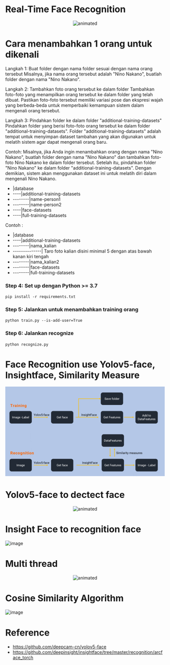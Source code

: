 # Real-Time Face Recognition
<p align="center">
  <img src="./static/results/face-recognition.gif" alt="animated" />
</p>

# Cara menambahkan 1 orang untuk dikenali
Langkah 1: Buat folder dengan nama folder sesuai dengan nama orang tersebut
Misalnya, jika nama orang tersebut adalah "Nino Nakano", buatlah folder dengan nama "Nino Nakano".

Langkah 2: Tambahkan foto orang tersebut ke dalam folder
Tambahkan foto-foto yang menampilkan orang tersebut ke dalam folder yang telah dibuat. Pastikan foto-foto tersebut memiliki variasi pose dan ekspresi wajah yang berbeda-beda untuk memperbaiki kemampuan sistem dalam mengenali orang tersebut.

Langkah 3: Pindahkan folder ke dalam folder "additional-training-datasets"
Pindahkan folder yang berisi foto-foto orang tersebut ke dalam folder "additional-training-datasets". Folder "additional-training-datasets" adalah tempat untuk menyimpan dataset tambahan yang akan digunakan untuk melatih sistem agar dapat mengenali orang baru.

Contoh:
Misalnya, jika Anda ingin menambahkan orang dengan nama "Nino Nakano", buatlah folder dengan nama "Nino Nakano" dan tambahkan foto-foto Nino Nakano ke dalam folder tersebut. Setelah itu, pindahkan folder "Nino Nakano" ke dalam folder "additional-training-datasets". Dengan demikian, sistem akan menggunakan dataset ini untuk melatih diri dalam mengenali Nino Nakano.

- |database
- ----|additional-training-datasets
- --------|name-person1
- --------|name-person2
- ----|face-datasets
- ----|full-training-datasets

Contoh :
- |database
- ----|additional-training-datasets
- --------|nama_kalian
- --------------| Taro foto kalian disini minimal 5 dengan atas bawah kanan kiri tengah
- --------|nama_kalian2
- --------|face-datasets
- --------|full-training-datasets

### Step 4: Set up dengan Python >= 3.7
````
pip install -r requirements.txt
````
### Step 5: Jalankan untuk menambahkan training orang
````
python train.py --is-add-user=True
````
### Step 6: Jalankan recognize
````
python recognize.py
````
# Face Recognition use Yolov5-face, Insightface, Similarity Measure 
<p align="center">
  <img src="./static/results/workflow.png" alt="animated" />
</p>

# Yolov5-face to dectect face
<p align="center">
  <img src="./static/results/face-recognition2.mp4" alt="animated" />
</p>

# Insight Face to recognition face
![image](https://user-images.githubusercontent.com/80930272/160270088-a3760d88-ebc8-4535-907e-6b684276755a.png)

# Multi thread
<p align="center">
  <img src="https://user-images.githubusercontent.com/80930272/165548024-6d25fbe4-057f-4123-a3f9-3912cce2b73b.png" alt="animated" />
</p>

# Cosine Similarity Algorithm
![image](https://user-images.githubusercontent.com/80930272/160270156-37fe3269-ca65-4692-a3b2-e9568b3876f8.png)

# Reference
- https://github.com/deepcam-cn/yolov5-face
- https://github.com/deepinsight/insightface/tree/master/recognition/arcface_torch
